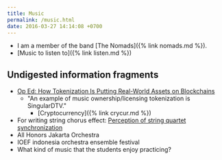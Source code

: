 ```yaml
---
title: Music
permalink: /music.html
date: 2016-03-27 14:14:08 +0700
---
```


- I am a member of the band [The Nomads]({% link nomads.md %}).
- [Music to listen to]({% link listen.md %})

## Undigested information fragments

- [Op Ed: How Tokenization Is Putting Real-World Assets on Blockchains](https://bitcoinmagazine.com/articles/op-ed-how-tokenization-putting-real-world-assets-blockchains/)
    - "An example of music ownership/licensing tokenization is SingularDTV."
        - [Cryptocurrency]({% link crycur.md %})
- For writing string chorus effect: [Perception of string quartet synchronization](https://www.ncbi.nlm.nih.gov/pmc/articles/PMC4196478/)
- All Honors Jakarta Orchestra
- IOEF indonesia orchestra ensemble festival
- What kind of music that the students enjoy practicing?

